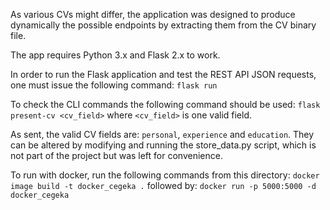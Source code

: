 As various CVs might differ, the application was designed to produce dynamically
the possible endpoints by extracting them from the CV binary file.
 
 The app requires Python 3.x and Flask 2.x to work.
 
 In order to run the Flask application and test the REST API JSON requests, one
 must issue the following command:
 `flask run`
 
 To check the CLI commands the following command should be used:
 `flask present-cv <cv_field>`
 where `<cv_field>` is one valid field. 
 
 As sent, the valid CV fields are: `personal`, `experience` and `education`.
 They can be altered by modifying and running the store_data.py script, which
 is not part of the project but was left for convenience.
 
To run with docker, run the following commands from this directory:
`docker image build -t docker_cegeka .`
followed by:
`docker run -p 5000:5000 -d docker_cegeka`
